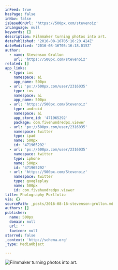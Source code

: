 ```yaml
---
inFeed: true
hasPage: false
inNav: false
isBasedOnUrl: 'https://500px.com/stevenoiz'
inLanguage: null
keywords: []
description: Filmmaker turning photos into art.
datePublished: '2016-08-16T05:16:20.424Z'
dateModified: '2016-08-16T05:16:18.015Z'
author:
  - name: Stevenson Grullon
    url: 'https://500px.com/stevenoiz'
related: []
app_links:
  - type: ios
    namespace: ai
    app_name: 500px
  - url: 'px://500px.com/user/2316035'
    type: ios
    namespace: ai
    app_name: 500px
  - url: 'https://500px.com/Stevenoiz'
    type: android
    namespace: ai
    app_store_id: '471965292'
    package: com.fivehundredpx.viewer
  - url: 'px://500px.com/user/2316035'
    namespace: twitter
    type: ipad
    name: 500px
    id: '471965292'
  - url: 'px://500px.com/user/2316035'
    namespace: twitter
    type: iphone
    name: 500px
    id: '471965292'
  - url: 'https://500px.com/Stevenoiz'
    namespace: twitter
    type: googleplay
    name: 500px
    id: com.fivehundredpx.viewer
title: Photography Portfolio
via: {}
sourcePath: _posts/2016-08-16-stevenson-grullon.md
authors: []
publisher:
  name: 500px
  domain: null
  url: ''
  favicon: null
starred: false
_context: 'http://schema.org'
_type: MediaObject

---
```

![Filmmaker turning photos into art.](https://the-grid-user-content.s3-us-west-2.amazonaws.com/77c14bf1-f881-4375-b650-60c3a00072d5.png)